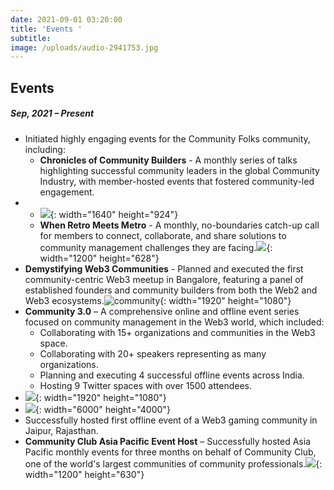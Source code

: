 ```yaml
---
date: 2021-09-01 03:20:00
title: 'Events '
subtitle:
image: /uploads/audio-2941753.jpg
---
```

## Events

##### Sep, 2021 – Present

* Initiated highly engaging events for the Community Folks community, including:
  * **Chronicles of Community Builders** - A monthly series of talks highlighting successful community leaders in the global Community Industry, with member-hosted events that fostered community-led engagement.
* * ![](/uploads/ccb-main-poster.jpg){: width="1640" height="924"}
  * **When Retro Meets Metro** - A monthly, no-boundaries catch-up call for members to connect, collaborate, and share solutions to community management challenges they are facing.![](/uploads/retromeetsmetro-default.jpg){: width="1200" height="628"}
* **Demystifying Web3 Communities** - Planned and executed the first community-centric Web3 meetup in Bangalore, featuring a panel of established founders and community builders from both the Web2 and Web3 ecosystems.![community](/uploads/event-banner-03-1.png){: width="1920" height="1080"}
* **Community 3.0** – A comprehensive online and offline event series focused on community management in the Web3 world, which included:
  * Collaborating with 15+ organizations and communities in the Web3 space.
  * Collaborating with 20+ speakers representing as many organizations.
  * Planning and executing 4 successful offline events across India.
  * Hosting 9 Twitter spaces with over 1500 attendees.
* ![](/uploads/community-3-0-3.png){: width="1920" height="1080"}
* ![](/uploads/img-9011.JPG){: width="6000" height="4000"}
* Successfully hosted first offline event of a Web3 gaming community in Jaipur, Rajasthan.
* **Community Club Asia Pacific Event Host** – Successfully hosted Asia Pacific monthly events for three months on behalf of Community Club, one of the world's largest communities of community professionals.![](/uploads/dec-asia-centered-hangout-1.png){: width="1200" height="630"}